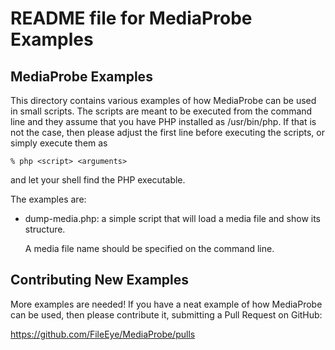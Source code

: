 # README file for MediaProbe Examples

## MediaProbe Examples

This directory contains various examples of how MediaProbe can be used in
small scripts.  The scripts are meant to be executed from the command
line and they assume that you have PHP installed as /usr/bin/php.  If
that is not the case, then please adjust the first line before
executing the scripts, or simply execute them as

```
% php <script> <arguments>
```

and let your shell find the PHP executable.

The examples are:

* dump-media.php: a simple script that will load a media file and show its
  structure.

  A media file name should be specified on the command line.

## Contributing New Examples

More examples are needed!  If you have a neat example of how MediaProbe can
be used, then please contribute it, submitting a Pull Request on GitHub:

  https://github.com/FileEye/MediaProbe/pulls
